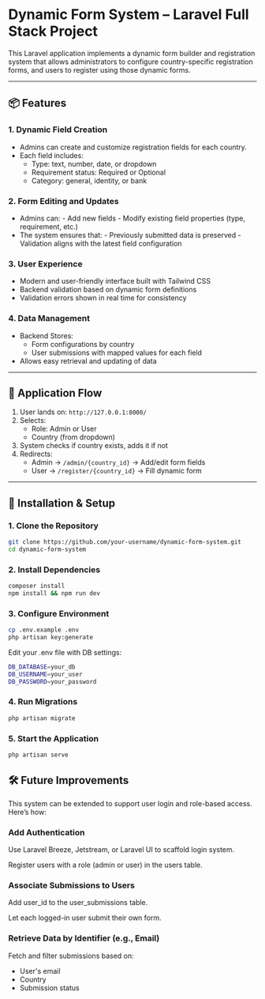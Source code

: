 # Dynamic Form System – Laravel Full Stack Project

This Laravel application implements a dynamic form builder and registration system that allows administrators to configure country-specific registration forms, and users to register using those dynamic forms.

---

## 📦 Features

### 1. Dynamic Field Creation

- Admins can create and customize registration fields for each country.
- Each field includes:
    - Type: text, number, date, or dropdown
    - Requirement status: Required or Optional
    - Category: general, identity, or bank

### 2. Form Editing and Updates

- Admins can:
      - Add new fields
      - Modify existing field properties (type, requirement, etc.)
- The system ensures that:
      - Previously submitted data is preserved
      - Validation aligns with the latest field configuration
  
### 3. User Experience
- Modern and user-friendly interface built with Tailwind CSS
- Backend validation based on dynamic form definitions
- Validation errors shown in real time for consistency

### 4. Data Management
- Backend Stores:
  - Form configurations by country
  - User submissions with mapped values for each field
- Allows easy retrieval and updating of data

---

## 🧭 Application Flow

1. User lands on: `http://127.0.0.1:8000/`
2. Selects:
   - Role: Admin or User
   - Country (from dropdown)
3. System checks if country exists, adds it if not
4. Redirects:
   - Admin → `/admin/{country_id}` → Add/edit form fields
   - User → `/register/{country_id}` → Fill dynamic form

---

## 🚀 Installation & Setup

### 1. Clone the Repository
```bash
git clone https://github.com/your-username/dynamic-form-system.git
cd dynamic-form-system
```
### 2. Install Dependencies

```bash
composer install
npm install && npm run dev
```
### 3. Configure Environment

```bash
cp .env.example .env
php artisan key:generate
```
Edit your .env file with DB settings:

```bash
DB_DATABASE=your_db
DB_USERNAME=your_user
DB_PASSWORD=your_password
```
### 4. Run Migrations

```bash
php artisan migrate
```
### 5. Start the Application

```bash
php artisan serve
```
## 🛠️ Future Improvements

This system can be extended to support user login and role-based access. Here’s how:

### Add Authentication
Use Laravel Breeze, Jetstream, or Laravel UI to scaffold login system.

Register users with a role (admin or user) in the users table.

### Associate Submissions to Users
Add user_id to the user_submissions table.

Let each logged-in user submit their own form.

### Retrieve Data by Identifier (e.g., Email)
Fetch and filter submissions based on:
- User's email
- Country
- Submission status
